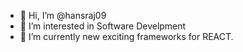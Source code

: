 - 👋 Hi, I’m @hansraj09
- 👀 I’m interested in Software Develpment
- 🌱 I’m currently new exciting frameworks for REACT.

<!---
hansraj09/hansraj09 is a ✨ special ✨ repository because its `README.md` (this file) appears on your GitHub profile.
You can click the Preview link to take a look at your changes.
--->
